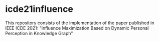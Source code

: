 # icde21influence
This repository consists of the implementation of the paper published in IEEE ICDE 2021: "Influence Maximization Based on Dynamic Personal Perception in Knowledge Graph"
